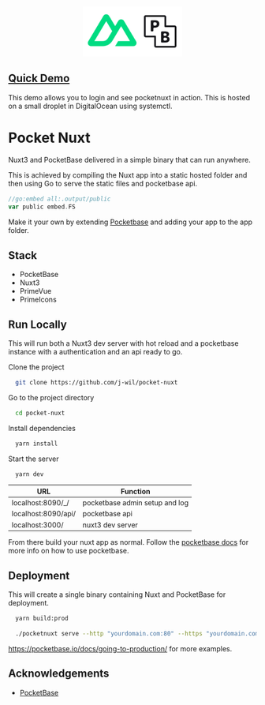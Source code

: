 <div align="center">
<img
    width=40%
    src="app/public/images/logos/pocketnuxt.svg"
    alt="pocketnuxt logo"
/>

</div>

## [Quick Demo](https://pocketnuxt.williamson.ninja/auth/login)
This demo allows you to login and see pocketnuxt in action. This is hosted on a small droplet in DigitalOcean using systemctl.


# Pocket Nuxt

Nuxt3 and PocketBase delivered in a simple binary that can run anywhere.

This is achieved by compiling the Nuxt app into a static hosted folder and then using Go to serve the static files and pocketbase api.
```go
//go:embed all:.output/public
var public embed.FS
```
Make it your own by extending [Pocketbase](https://pocketbase.io/docs/) and adding your app to the app folder.



## Stack
- PocketBase
- Nuxt3
- PrimeVue
- PrimeIcons


## Run Locally
This will run both a Nuxt3 dev server with hot reload and a pocketbase instance with a authentication and an api ready to go.


Clone the project

```bash
  git clone https://github.com/j-wil/pocket-nuxt
```

Go to the project directory

```bash
  cd pocket-nuxt
```

Install dependencies

```bash
  yarn install
```

Start the server

```bash
  yarn dev
```

| URL                 | Function                       |
|---------------------|--------------------------------|
| localhost:8090/_/   | pocketbase admin setup and log |
| localhost:8090/api/ | pocketbase api                 |
| localhost:3000/     | nuxt3 dev server               |

From there build your nuxt app as normal. Follow the [pocketbase docs](https://pocketbase.io/docs/) for more info on how to use pocketbase.


## Deployment

This will create a single binary containing Nuxt and PocketBase for deployment.

```bash
  yarn build:prod
```

```bash
  ./pocketnuxt serve --http "yourdomain.com:80" --https "yourdomain.com:443"
```
https://pocketbase.io/docs/going-to-production/ for more examples.

## Acknowledgements

 - [PocketBase](https://github.com/pocketbase/pocketbase)